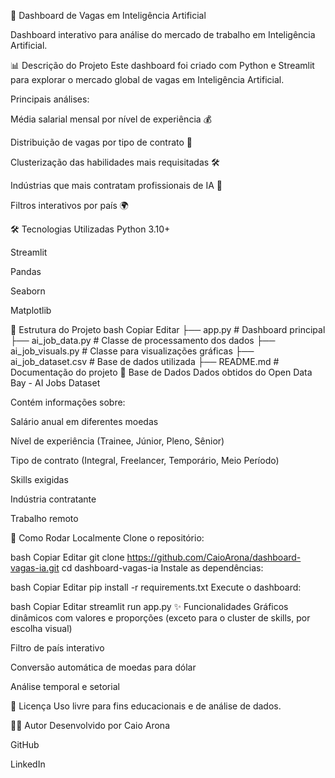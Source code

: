 🚀 Dashboard de Vagas em Inteligência Artificial

Dashboard interativo para análise do mercado de trabalho em Inteligência Artificial.

📊 Descrição do Projeto
Este dashboard foi criado com Python e Streamlit para explorar o mercado global de vagas em Inteligência Artificial.

Principais análises:

Média salarial mensal por nível de experiência 💰

Distribuição de vagas por tipo de contrato 📄

Clusterização das habilidades mais requisitadas 🛠️

Indústrias que mais contratam profissionais de IA 🏢

Filtros interativos por país 🌍

🛠️ Tecnologias Utilizadas
Python 3.10+

Streamlit

Pandas

Seaborn

Matplotlib

📁 Estrutura do Projeto
bash
Copiar
Editar
├── app.py                   # Dashboard principal
├── ai_job_data.py           # Classe de processamento dos dados
├── ai_job_visuals.py        # Classe para visualizações gráficas
├── ai_job_dataset.csv       # Base de dados utilizada
├── README.md                 # Documentação do projeto
💾 Base de Dados
Dados obtidos do Open Data Bay - AI Jobs Dataset

Contém informações sobre:

Salário anual em diferentes moedas

Nível de experiência (Trainee, Júnior, Pleno, Sênior)

Tipo de contrato (Integral, Freelancer, Temporário, Meio Período)

Skills exigidas

Indústria contratante

Trabalho remoto

🔧 Como Rodar Localmente
Clone o repositório:

bash
Copiar
Editar
git clone https://github.com/CaioArona/dashboard-vagas-ia.git
cd dashboard-vagas-ia
Instale as dependências:

bash
Copiar
Editar
pip install -r requirements.txt
Execute o dashboard:

bash
Copiar
Editar
streamlit run app.py
✨ Funcionalidades
Gráficos dinâmicos com valores e proporções (exceto para o cluster de skills, por escolha visual)

Filtro de país interativo

Conversão automática de moedas para dólar

Análise temporal e setorial

📄 Licença
Uso livre para fins educacionais e de análise de dados.

👨‍💻 Autor
Desenvolvido por Caio Arona

GitHub

LinkedIn